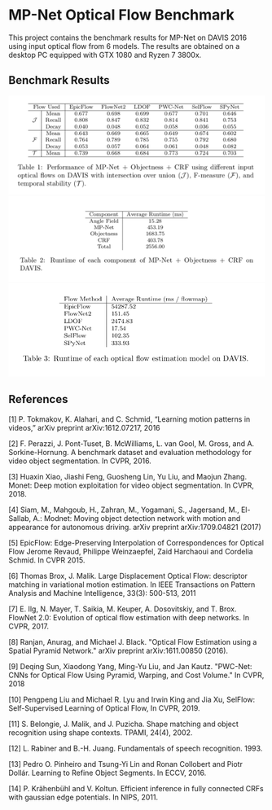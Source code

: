 # MP-Net Optical Flow Benchmark

This project contains the benchmark results for MP-Net on DAVIS 2016 using input optical flow from 6 models. The results are obtained on a desktop PC equipped with GTX 1080 and Ryzen 7 3800x.

## Benchmark Results

![Table1](/Table/table1.png)
![Table2](/Table/table2.png)
![Table3](/Table/table3.png)

## References

[1] P. Tokmakov, K. Alahari, and C. Schmid, “Learning motion patterns in videos,” arXiv preprint arXiv:1612.07217, 2016

[2] F. Perazzi, J. Pont-Tuset, B. McWilliams, L. van Gool, M. Gross, and A. Sorkine-Hornung. A benchmark dataset and evaluation methodology for video object segmentation. In CVPR, 2016.

[3] Huaxin Xiao, Jiashi Feng, Guosheng Lin, Yu Liu, and Maojun Zhang. Monet: Deep motion exploitation for video object segmentation. In CVPR, 2018.

[4]  Siam, M., Mahgoub, H., Zahran, M., Yogamani, S., Jagersand, M., El-Sallab, A.: Modnet: Moving object detection network with motion and appearance for autonomous driving. arXiv preprint arXiv:1709.04821 (2017)

[5] EpicFlow: Edge-Preserving Interpolation of Correspondences for Optical Flow Jerome Revaud, Philippe Weinzaepfel, Zaid Harchaoui and Cordelia Schmid. In CVPR 2015.

[6] Thomas Brox, J. Malik. Large Displacement Optical Flow: descriptor matching in variational motion estimation. In IEEE Transactions on Pattern Analysis and Machine Intelligence, 33(3): 500-513, 2011

[7] E. Ilg, N. Mayer, T. Saikia, M. Keuper, A. Dosovitskiy, and T. Brox. FlowNet 2.0: Evolution of optical flow estimation with deep networks. In CVPR, 2017.

[8] Ranjan, Anurag, and Michael J. Black. "Optical Flow Estimation using a Spatial Pyramid Network." arXiv preprint arXiv:1611.00850 (2016).

[9] Deqing Sun, Xiaodong Yang, Ming-Yu Liu, and Jan Kautz. "PWC-Net: CNNs for Optical Flow Using Pyramid, Warping, and Cost Volume." In CVPR, 2018

[10] Pengpeng Liu and Michael R. Lyu and Irwin King and Jia Xu, SelFlow: Self-Supervised Learning of Optical Flow, In CVPR, 2019.

[11] S. Belongie, J. Malik, and J. Puzicha. Shape matching and object recognition using shape contexts. TPAMI, 24(4), 2002.

[12] L. Rabiner and B.-H. Juang. Fundamentals of speech recognition. 1993.

[13] Pedro O. Pinheiro and Tsung-Yi Lin and Ronan Collobert and Piotr Dollár. Learning to Refine Object Segments. In ECCV, 2016.

[14] P. Krӓhenbühl and V. Koltun. Efficient inference in fully connected CRFs with gaussian edge potentials. In NIPS, 2011.



